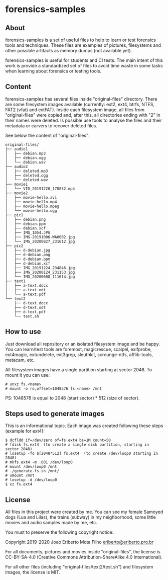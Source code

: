 # forensics-samples

## About

forensics-samples is a set of useful files to help to learn or test forensics
tools and techniques. These files are examples of pictures, filesystems and
other possible artifacts as memory dumps (not available yet).

forensics-samples is useful for students and CI tests. The main intent of this
work is provide a standardized set of files to avoid time waste in some tasks
when learning about forensics or testing tools.

## Content

forensics-samples has several files inside "original-files" directory. There
are some filesystem images available (currently: ext2, ext4, btrfs, NTFS,
FAT2 (vfat) and extFAT). Inside each filesystem image, all files from
"original-files" were copied and, after this, all directories ending with
"2" in their names were deleted. Is possible use tools to analyse the files
and their metadata or carvers to recover deleted files.

See below the content of "original-files":

    original-files/
    ├── audio1
    │   ├── debian.mp3
    │   ├── debian.ogg
    │   └── debian.wav
    ├── audio2
    │   ├── deleted.mp3
    │   ├── deleted.ogg
    │   └── deleted.wav
    ├── movie1
    │   └── VID_20191220_170832.mp4
    ├── movie2
    │   ├── movie-hello.avi
    │   ├── movie-hello.mp4
    │   ├── movie-hello.mpeg
    │   └── movie-hello.ogg
    ├── pic1
    │   ├── debian.png
    │   ├── debian.ppm
    │   ├── debian.xcf
    │   ├── IMG_1054.JPG
    │   ├── IMG-20191006-WA0002.jpg
    │   └── IMG_20200827_231612.jpg
    ├── pic2
    │   ├── d-debian.jpg
    │   ├── d-debian.png
    │   ├── d-debian.ppm
    │   ├── d-debian.xcf
    │   ├── IMG_20191224_234846.jpg
    │   ├── IMG_20200124_231153.jpg
    │   └── IMG_20200608_111614.jpg
    ├── text1
    │   ├── a-text.docx
    │   ├── a-text.odt
    │   └── a-text.pdf
    └── text2
        ├── d-text.docx
        ├── d-text.odt
        ├── d-text.pdf
        └── test.sh

## How to use

Just download all repository or an isolated filesystem image and be happy.
You can learn/test tools are foremost, magicrescue, scalpel, exifprobe,
ext4magic, extundelete, ext3grep, sleuthkit, scrounge-ntfs, afflib-tools,
metacam, etc.

All filesystem images have a single partition starting at sector 2048. To
mount it you can use:

    # unxz fs.<name>
    # mount -o ro,offset=1048576 fs.<name> /mnt

PS: 1048576 is equal to 2048 (start sector) * 512 (size of sector).

## Steps used to generate images

This is an informational topic. Each image was created following these steps
(example for ext4):

    $ dcfldd if=/dev/zero of=fs.ext4 bs=1M count=50
    # fdisk fs.ext4  (to create a single disk partition, starting in sector 2048)
    # losetup -fo $[2048*512] fs.ext4  (to create /dev/loop0 starting in 2048)
    # mkfs.ext4 -m .001 /dev/loop0
    # mount /dev/loop0 /mnt
    # ./generate-fs.sh /mnt/
    # umount /mnt
    # losetup -d /dev/loop0
    $ xz fs.ext4

## License

All files in this project were created by me. You can see my female Samoyed
dogs (Lua and Lilas), the trains (subway) in my neighborhood, some little
movies and audio samples made by me, etc.

You must to preserve the following copyright notice:

 Copyright 2019-2020 Joao Eriberto Mota Filho <eriberto@eriberto.pro.br>

For all documents, pictures and movies inside "original-files", the license
is CC-BY-SA-4.0 (Creative Commons Attribution-ShareAlike 4.0 International).

For all other files (including "original-files/text2/test.sh") and filesystem
images, the license is MIT.
